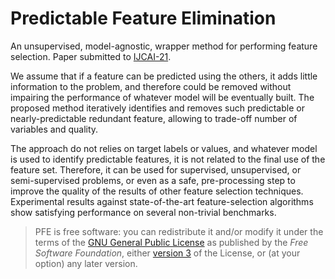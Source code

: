 # Predictable Feature Elimination

An unsupervised, model-agnostic, wrapper method for performing feature selection. Paper submitted to [IJCAI-21](https://ijcai-21.org/).

We assume that if a feature can be predicted using the others, it adds little information to the problem, and therefore could be removed without impairing the performance of whatever model will be eventually built. The proposed method iteratively identifies and removes such predictable or nearly-predictable redundant feature, allowing to trade-off number of variables and quality. 

The approach do not relies on target labels or values, and whatever model is used to identify predictable features, it is not related to the final use of the feature set. Therefore, it can be used for supervised, unsupervised, or semi-supervised problems, or even as a safe, pre-processing step to improve the quality of the results of other feature selection techniques. Experimental results against state-of-the-art feature-selection algorithms show satisfying performance on several non-trivial benchmarks.

> PFE is free software: you can redistribute it and/or modify it under the terms of the [GNU General Public License](http://www.gnu.org/licenses/) as published by the *Free Software Foundation*, either [version 3](https://opensource.org/licenses/GPL-3.0) of the License, or (at your option) any later version.
